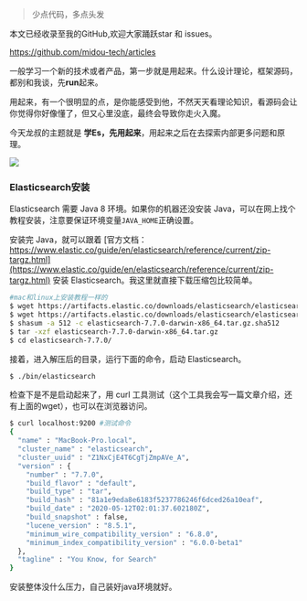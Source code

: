 > 少点代码，多点头发

本文已经收录至我的GitHub,欢迎大家踊跃star 和 issues。

https://github.com/midou-tech/articles

一般学习一个新的技术或者产品，第一步就是用起来。什么设计理论，框架源码，都别和我谈，先**run**起来。

用起来，有一个很明显的点，是你能感受到他，不然天天看理论知识，看源码会让你觉得你好像懂了，但又心里没底，最终会导致你走火入魔。

今天龙叔的主题就是 **学Es，先用起来**，用起来之后在去探索内部更多问题和原理。

![](https://tva1.sinaimg.cn/large/007S8ZIlgy1gevhybyac9j312m0du3zy.jpg)



### Elasticsearch安装

Elasticsearch 需要 Java 8 环境。如果你的机器还没安装 Java，可以在网上找个教程安装，注意要保证环境变量`JAVA_HOME`正确设置。

安装完 Java，就可以跟着 [官方文档：https://www.elastic.co/guide/en/elasticsearch/reference/current/zip-targz.html](https://www.elastic.co/guide/en/elasticsearch/reference/current/zip-targz.html) 安装 Elasticsearch。我这里就直接下载压缩包比较简单。

```sh
#mac和linux上安装教程一样的
$ wget https://artifacts.elastic.co/downloads/elasticsearch/elasticsearch-7.7.0-darwin-x86_64.tar.gz
$ wget https://artifacts.elastic.co/downloads/elasticsearch/elasticsearch-7.7.0-darwin-x86_64.tar.gz.sha512
$ shasum -a 512 -c elasticsearch-7.7.0-darwin-x86_64.tar.gz.sha512 
$ tar -xzf elasticsearch-7.7.0-darwin-x86_64.tar.gz
$ cd elasticsearch-7.7.0/
```

接着，进入解压后的目录，运行下面的命令，启动 Elasticsearch。

```sh
$ ./bin/elasticsearch
```

检查下是不是启动起来了，用 curl 工具测试（这个工具我会写一篇文章介绍，还有上面的wget），也可以在浏览器访问。

```sh
$ curl localhost:9200 #测试命令
{
  "name" : "MacBook-Pro.local",
  "cluster_name" : "elasticsearch",
  "cluster_uuid" : "Z1NxCjE4T6CgTjZmpAVe_A",
  "version" : {
    "number" : "7.7.0",
    "build_flavor" : "default",
    "build_type" : "tar",
    "build_hash" : "81a1e9eda8e6183f5237786246f6dced26a10eaf",
    "build_date" : "2020-05-12T02:01:37.602180Z",
    "build_snapshot" : false,
    "lucene_version" : "8.5.1",
    "minimum_wire_compatibility_version" : "6.8.0",
    "minimum_index_compatibility_version" : "6.0.0-beta1"
  },
  "tagline" : "You Know, for Search"
}
```





安装整体没什么压力，自己装好java环境就好。

